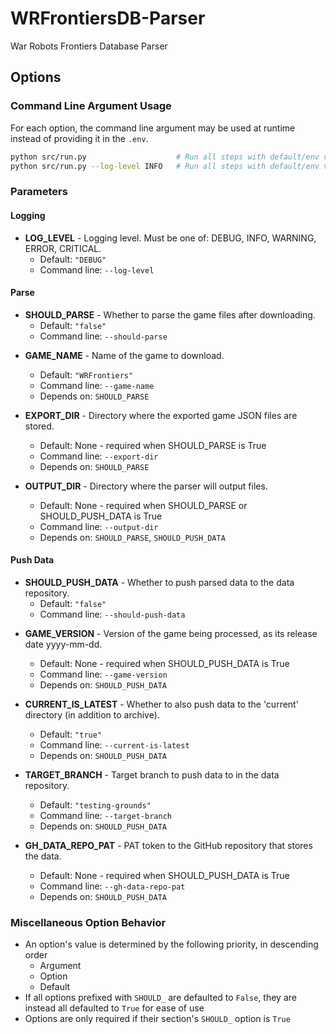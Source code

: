 # WRFrontiersDB-Parser
War Robots Frontiers Database Parser

## Options

### Command Line Argument Usage

For each option, the command line argument may be used at runtime instead of providing it in the `.env`.

```bash
python src/run.py                    # Run all steps with default/env values
python src/run.py --log-level INFO   # Run all steps with default/env values, except with LOG_LEVEL INFO
```

### Parameters

<!-- BEGIN_GENERATED_OPTIONS -->
#### Logging

- **LOG_LEVEL** - Logging level. Must be one of: DEBUG, INFO, WARNING, ERROR, CRITICAL.
  - Default: `"DEBUG"`
  - Command line: `--log-level`


#### Parse

- **SHOULD_PARSE** - Whether to parse the game files after downloading.
  - Default: `"false"`
  - Command line: `--should-parse`

* **GAME_NAME** - Name of the game to download.
  - Default: `"WRFrontiers"`
  - Command line: `--game-name`
  - Depends on: `SHOULD_PARSE`

* **EXPORT_DIR** - Directory where the exported game JSON files are stored.
  - Default: None - required when SHOULD_PARSE is True
  - Command line: `--export-dir`
  - Depends on: `SHOULD_PARSE`

* **OUTPUT_DIR** - Directory where the parser will output files.
  - Default: None - required when SHOULD_PARSE or SHOULD_PUSH_DATA is True
  - Command line: `--output-dir`
  - Depends on: `SHOULD_PARSE`, `SHOULD_PUSH_DATA`


#### Push Data

- **SHOULD_PUSH_DATA** - Whether to push parsed data to the data repository.
  - Default: `"false"`
  - Command line: `--should-push-data`

* **GAME_VERSION** - Version of the game being processed, as its release date yyyy-mm-dd.
  - Default: None - required when SHOULD_PUSH_DATA is True
  - Command line: `--game-version`
  - Depends on: `SHOULD_PUSH_DATA`

* **CURRENT_IS_LATEST** - Whether to also push data to the 'current' directory (in addition to archive).
  - Default: `"true"`
  - Command line: `--current-is-latest`
  - Depends on: `SHOULD_PUSH_DATA`

* **TARGET_BRANCH** - Target branch to push data to in the data repository.
  - Default: `"testing-grounds"`
  - Command line: `--target-branch`
  - Depends on: `SHOULD_PUSH_DATA`

* **GH_DATA_REPO_PAT** - PAT token to the GitHub repository that stores the data.
  - Default: None - required when SHOULD_PUSH_DATA is True
  - Command line: `--gh-data-repo-pat`
  - Depends on: `SHOULD_PUSH_DATA`


<!-- END_GENERATED_OPTIONS -->
### Miscellaneous Option Behavior

* An option's value is determined by the following priority, in descending order
  * Argument
  * Option
  * Default
* If all options prefixed with `SHOULD_` are defaulted to `False`, they are instead all defaulted to `True` for ease of use
* Options are only required if their section's `SHOULD_` option is `True`